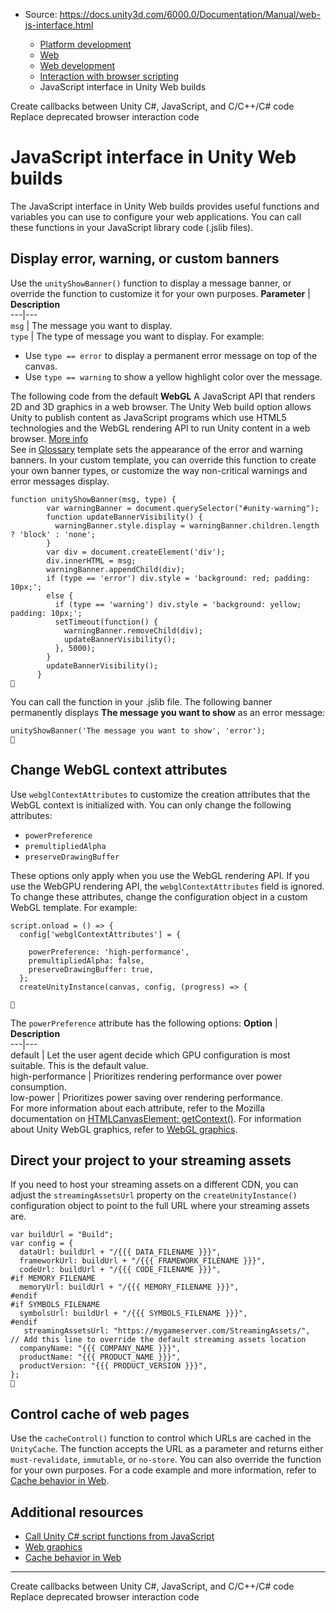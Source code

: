 * Source: https://docs.unity3d.com/6000.0/Documentation/Manual/web-js-interface.html

  * [Platform development ](https://docs.unity3d.com/6000.0/Documentation/Manual/PlatformSpecific.html)
  * [Web](https://docs.unity3d.com/6000.0/Documentation/Manual/webgl.html)
  * [Web development](https://docs.unity3d.com/6000.0/Documentation/Manual/webgl-develop.html)
  * [Interaction with browser scripting](https://docs.unity3d.com/6000.0/Documentation/Manual/webgl-interactingwithbrowserscripting.html)
  * JavaScript interface in Unity Web builds


[](https://docs.unity3d.com/6000.0/Documentation/Manual/web-interacting-browser-example.html)
Create callbacks between Unity C#, JavaScript, and C/C++/C# code
[](https://docs.unity3d.com/6000.0/Documentation/Manual/web-interacting-browser-deprecated.html)
Replace deprecated browser interaction code
# JavaScript interface in Unity Web builds
The JavaScript interface in Unity Web builds provides useful functions and variables you can use to configure your web applications. You can call these functions in your JavaScript library code (.jslib files). 
## Display error, warning, or custom banners
Use the `unityShowBanner()` function to display a message banner, or override the function to customize it for your own purposes.
**Parameter** | **Description**  
---|---  
`msg` | The message you want to display.  
`type` | The type of message you want to display. For example: 
  * Use `type == error` to display a permanent error message on top of the canvas.
  * Use `type == warning` to show a yellow highlight color over the message.

  
The following code from the default **WebGL** A JavaScript API that renders 2D and 3D graphics in a web browser. The Unity Web build option allows Unity to publish content as JavaScript programs which use HTML5 technologies and the WebGL rendering API to run Unity content in a web browser. [More info](https://docs.unity3d.com/6000.0/Documentation/Manual/webgl.html)  
See in [Glossary](https://docs.unity3d.com/6000.0/Documentation/Manual/Glossary.html#WebGL) template sets the appearance of the error and warning banners. In your custom template, you can override this function to create your own banner types, or customize the way non-critical warnings and error messages display. 
```
function unityShowBanner(msg, type) {
        var warningBanner = document.querySelector("#unity-warning");
        function updateBannerVisibility() {
          warningBanner.style.display = warningBanner.children.length ? 'block' : 'none';
        }
        var div = document.createElement('div');
        div.innerHTML = msg;
        warningBanner.appendChild(div);
        if (type == 'error') div.style = 'background: red; padding: 10px;';
        else {
          if (type == 'warning') div.style = 'background: yellow; padding: 10px;';
          setTimeout(function() {
            warningBanner.removeChild(div);
            updateBannerVisibility();
          }, 5000);
        }
        updateBannerVisibility();
      }

```

You can call the function in your .jslib file. The following banner permanently displays **The message you want to show** as an error message: 
```
unityShowBanner('The message you want to show', 'error');

```

## Change WebGL context attributes
Use `webglContextAttributes` to customize the creation attributes that the WebGL context is initialized with. You can only change the following attributes:
  * `powerPreference`
  * `premultipliedAlpha`
  * `preserveDrawingBuffer`


These options only apply when you use the WebGL rendering API. If you use the WebGPU rendering API, the `webglContextAttributes` field is ignored. 
To change these attributes, change the configuration object in a custom WebGL template. For example: 
```
script.onload = () => {
  config['webglContextAttributes'] = {

    powerPreference: 'high-performance',
    premultipliedAlpha: false,
    preserveDrawingBuffer: true, 
  };
  createUnityInstance(canvas, config, (progress) => {


```

The `powerPreference` attribute has the following options: 
**Option** | **Description**  
---|---  
default | Let the user agent decide which GPU configuration is most suitable. This is the default value.  
high-performance | Prioritizes rendering performance over power consumption.  
low-power | Prioritizes power saving over rendering performance.  
For more information about each attribute, refer to the Mozilla documentation on [HTMLCanvasElement: getContext()](https://developer.mozilla.org/en-US/docs/Web/API/HTMLCanvasElement/getContext).
For information about Unity WebGL graphics, refer to [WebGL graphics](https://docs.unity3d.com/6000.0/Documentation/Manual/webgl-graphics.html).
## Direct your project to your streaming assets
If you need to host your streaming assets on a different CDN, you can adjust the `streamingAssetsUrl` property on the `createUnityInstance()` configuration object to point to the full URL where your streaming assets are.
```
var buildUrl = "Build";
var config = {
  dataUrl: buildUrl + "/{{{ DATA_FILENAME }}}",
  frameworkUrl: buildUrl + "/{{{ FRAMEWORK_FILENAME }}}",
  codeUrl: buildUrl + "/{{{ CODE_FILENAME }}}",
#if MEMORY_FILENAME
  memoryUrl: buildUrl + "/{{{ MEMORY_FILENAME }}}",
#endif
#if SYMBOLS_FILENAME
  symbolsUrl: buildUrl + "/{{{ SYMBOLS_FILENAME }}}",
#endif
   streamingAssetsUrl: "https://mygameserver.com/StreamingAssets/",  // Add this line to override the default streaming assets location
  companyName: "{{{ COMPANY_NAME }}}",
  productName: "{{{ PRODUCT_NAME }}}",
  productVersion: "{{{ PRODUCT_VERSION }}}",
};

```

## Control cache of web pages
Use the `cacheControl()` function to control which URLs are cached in the `UnityCache`. The function accepts the URL as a parameter and returns either `must-revalidate`, `immutable`, or `no-store`. You can also override the function for your own purposes. 
For a code example and more information, refer to [Cache behavior in Web](https://docs.unity3d.com/6000.0/Documentation/Manual/webgl-caching.html). 
## Additional resources
  * [Call Unity C# script functions from JavaScript](https://docs.unity3d.com/6000.0/Documentation/Manual/web-interacting-browser-unity-to-js.html)
  * [Web graphics](https://docs.unity3d.com/6000.0/Documentation/Manual/webgl-graphics.html)
  * [Cache behavior in Web](https://docs.unity3d.com/6000.0/Documentation/Manual/webgl-caching.html)


* * *
[](https://docs.unity3d.com/6000.0/Documentation/Manual/web-interacting-browser-example.html)
Create callbacks between Unity C#, JavaScript, and C/C++/C# code
[](https://docs.unity3d.com/6000.0/Documentation/Manual/web-interacting-browser-deprecated.html)
Replace deprecated browser interaction code
